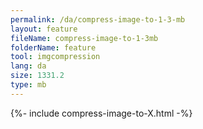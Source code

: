 ```yaml
---
permalink: /da/compress-image-to-1-3-mb
layout: feature
fileName: compress-image-to-1-3mb
folderName: feature
tool: imgcompression
lang: da
size: 1331.2
type: mb
---
```


{%- include compress-image-to-X.html -%}

